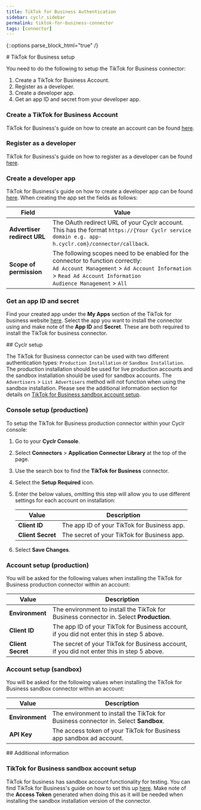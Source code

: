 ```yaml
---
title: TikTok for Business Authentication
sidebar: cyclr_sidebar
permalink: tiktok-for-business-connector
tags: [connector]
---
```

{::options parse_block_html="true" /}
<section class="card">
# TikTok for Business setup

You need to do the following to setup the TikTok for Business connector:

1. Create a TikTok for Business Account.
2. Register as a developer.
3. Create a developer app.
4. Get an app ID and secret from your developer app.

### Create a TikTok for Business Account

TikTok for Business's guide on how to create an account can be found [here](https://ads.tiktok.com/marketing_api/docs?id=1738855099573250).

### Register as a developer

TikTok for Business's guide on how to register as a developer can be found [here](https://ads.tiktok.com/marketing_api/docs?id=1738855176671234).

### Create a developer app

TikTok for Business's guide on how to create a developer app can be found [here](https://ads.tiktok.com/marketing_api/docs?id=1738855242728450). When creating the app set the fields as follows:

| Field                       | Value                                                                                                                                                                                                     |
| --------------------------- | --------------------------------------------------------------------------------------------------------------------------------------------------------------------------------------------------------- |
| **Advertiser redirect URL** | The OAuth redirect URL of your Cyclr account. This has the format `https://{Your Cyclr service domain e.g. app-h.cyclr.com}/connector/callback`.                                                        |
| **Scope of permission**     | The following scopes need to be enabled for the connector to function correctly:<br/>`Ad Account Management` > `Ad Account Information` > `Read Ad Account Information`<br/>`Audience Management` > `All` |

### Get an app ID and secret

Find your created app under the **My Apps** section of the TikTok for business website [here](https://ads.tiktok.com/marketing_api/apps/). Select the app you want to install the connector using and make note of the **App ID** and **Secret**. These are both required to install the TikTok for business connector.


</section>
<section class="card">
## Cyclr setup

The TikTok for Business connector can be used with two different authentication types: `Production Installation` or `Sandbox Installation`. The production installation should be used for live production accounts and the sandbox installation should be used for sandbox accounts. The `Advertisers` > `List Advertisers` method will not function when using the sandbox installation. Please see the additional information section for details on [TikTok for Business sandbox account setup](#tiktok-for-business-sandbox-account-setup).

### Console setup (production)

To setup the TikTok for Business production connector within your Cyclr console:

1. Go to your **Cyclr Console**.
2. Select **Connectors** > **Application Connector Library** at the top of the page.
3. Use the search box to find the **TikTok for Business** connector.
4. Select the **Setup Required** icon.
5. Enter the below values, omitting this step will allow you to use different settings for each account on installation:

    | Value             | Description                                 |
    | ----------------- | ------------------------------------------- |
    | **Client ID**     | The app ID of your TikTok for Business app. |
    | **Client Secret** | The secret of your TikTok for Business app. |

6. Select **Save Changes**.

### Account setup (production)

You will be asked for the following values when installing the TikTok for Business production connector within an account:

| Value             | Description                                                                                |
| ----------------- | ------------------------------------------------------------------------------------------ |
| **Environment**   | The environment to install the TikTok for Business connector in. Select **Production**.    |
| **Client ID**     | The app ID of your TikTok for Business account, if you did not enter this in step 5 above. |
| **Client Secret** | The secret of your TikTok for Business account, if you did not enter this in step 5 above. |

### Account setup (sandbox)

You will be asked for the following values when installing the TikTok for Business sandbox connector within an account:

| Value           | Description                                                                          |
| --------------- | ------------------------------------------------------------------------------------ |
| **Environment** | The environment to install the TikTok for Business connector in. Select **Sandbox**. |
| **API Key**     | The access token of your TikTok for Business app sandbox ad account.                 |


</section>
<section class="card">
## Additional information

<a name="tiktok-for-business-sandbox-account-setup"></a>

### TikTok for Business sandbox account setup

TikTok for business has sandbox account functionality for testing. You can find TikTok for Business's guide on how to set this up [here](https://ads.tiktok.com/marketing_api/docs?id=1738855331457026). Make note of the **Access Token** generated when doing this as it will be needed when installing the sandbox installation version of the connector.

</section>

